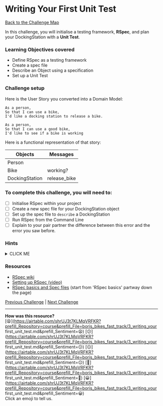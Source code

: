 # Writing Your First Unit Test

[Back to the Challenge Map](0_challenge_map.md)

In this challenge, you will initialise a testing framework, **RSpec**, and plan your DockingStation with a **Unit Test**.

### Learning Objectives covered
- Define RSpec as a testing framework
- Create a spec file
- Describe an Object using a specification
- Set up a Unit Test

### Challenge setup

Here is the User Story you converted into a Domain Model:

```
As a person,
So that I can use a bike,
I'd like a docking station to release a bike.

As a person,
So that I can use a good bike,
I'd like to see if a bike is working
```

Here is a functional representation of that story:

Objects  | Messages
------------- | -------------
Person  |
Bike  | working?
DockingStation | release_bike

### To complete this challenge, you will need to:

- [ ] Initialise RSpec within your project
- [ ] Create a new spec file for your DockingStation object
- [ ] Set up the spec file to `describe` a DockingStation
- [ ] Run RSpec from the Command Line
- [ ] Explain to your pair partner the difference between this error and the error you saw before.

### Hints

<details><summary>CLICK ME</summary>
  <li>Your first instinct might be to just create a DockingStation class but remember that we're learning to do TDD - we never write any code without first writing a failing unit test.</li>
  <li>First you'll need to set up RSpec - a testing framework for Ruby.  Check out the resources below for more information on how to do this.</li>
  <li>Once RSpec is up and running, you'll need to create a spec file for your DockingStation tests.  RSpec expects this file to follow certain syntactic and naming conventions.  Again, check the links below for more information</li>
  <li>You'll know that everything is working when you see an error message similar to the one in the last step.</li>
</details>

### Resources
- [RSpec wiki](https://github.com/rspec/rspec/wiki)
- [Setting up RSpec (video)](https://www.youtube.com/watch?v=rRDQKAAGw6M)
- [RSpec basics and Spec files](https://semaphoreci.com/community/tutorials/getting-started-with-rspec) (start from 'RSpec basics' partway down the page)

[Previous Challenge](2_working_with_user_stories.md) | [Next Challenge](4_passing_your_first_unit_test.md)

<!-- BEGIN GENERATED SECTION DO NOT EDIT -->

---

**How was this resource?**  
[😫](https://airtable.com/shrUJ3t7KLMqVRFKR?prefill_Repository=course&prefill_File=boris_bikes_fast_track/3_writing_your first_unit_test.md&prefill_Sentiment=😫) [😕](https://airtable.com/shrUJ3t7KLMqVRFKR?prefill_Repository=course&prefill_File=boris_bikes_fast_track/3_writing_your first_unit_test.md&prefill_Sentiment=😕) [😐](https://airtable.com/shrUJ3t7KLMqVRFKR?prefill_Repository=course&prefill_File=boris_bikes_fast_track/3_writing_your first_unit_test.md&prefill_Sentiment=😐) [🙂](https://airtable.com/shrUJ3t7KLMqVRFKR?prefill_Repository=course&prefill_File=boris_bikes_fast_track/3_writing_your first_unit_test.md&prefill_Sentiment=🙂) [😀](https://airtable.com/shrUJ3t7KLMqVRFKR?prefill_Repository=course&prefill_File=boris_bikes_fast_track/3_writing_your first_unit_test.md&prefill_Sentiment=😀)  
Click an emoji to tell us.

<!-- END GENERATED SECTION DO NOT EDIT -->
